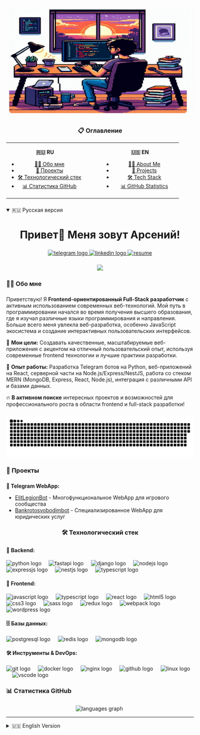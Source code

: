 <br clear="both">

<div align="center">
  <img height="300" width="600" src="assets/pixel_profile.png" alt="Arseny Bahur" />
</div>

###

<h3 align="center">📋 Оглавление</h3>

<table width="100%">
  <tr>
    <td align="center" width="45%">

<strong>🇷🇺 RU</strong><br>

- [👩‍💻 Обо мне](#-обо-мне)<br>
- [🚀 Проекты](#-проекты)<br>
- [🛠 Технологический стек](#-технологический-стек)<br>
- [📊 Статистика GitHub](#-статистика-github)

</td>
    <td width="10%"></td>
    <td align="center" width="45%">

<strong>🇺🇸 EN</strong><br>

- [👩‍💻 About Me](#-about-me)<br>
- [🚀 Projects](#-projects)<br>
- [🛠 Tech Stack](#-tech-stack)<br>
- [📊 GitHub Statistics](#-github-statistics)

</td>
  </tr>
</table>

###

<a name="-обо-мне"></a>

<details open>
<summary>🇷🇺 Русская версия</summary>

###

<h1 align="center">Привет👋 Меня зовут Арсений!</h1>

###

<div align="center">
  <a href="https://t.me/ARSY_NN" target="_blank">
    <img src="https://img.shields.io/static/v1?message=Telegram&logo=telegram&label=&color=2CA5E0&logoColor=white&labelColor=&style=for-the-badge" height="25" alt="telegram logo" />
  </a>
  <a href="https://linkedin.com/in/arseny-bahur-17836a222" target="_blank">
    <img src="https://img.shields.io/static/v1?message=LinkedIn&logo=LinkedIn&label=&color=2CA5E0&logoColor=white&labelColor=&style=for-the-badge" height="25" alt="linkedin logo" />
  </a>
  <a href="https://hh.ru/resume/ed61a523ff0dea4eac0039ed1f4b5458505773" target="_blank">
    <img src="https://img.shields.io/static/v1?message=Resume&logo=linkedin&label=Resume&color=green&logoColor=white&labelColor=&style=for-the-badge" height="25" alt="resume" />
  </a>
</div>

###

<div align="center">
  <img src="https://visitor-badge.laobi.icu/badge?page_id=BackLagg.BackLagg&" />
</div>

###

<h3 align="left">👩‍💻 Обо мне</h3>

###

<p align="left">
  Приветствую! Я <strong>Frontend-ориентированный Full-Stack разработчик</strong> с активным использованием современных веб-технологий. Мой путь в программировании начался во время получения высшего образования, где я изучал различные языки программирования и направления. Больше всего меня увлекла веб-разработка, особенно JavaScript экосистема и создание интерактивных пользовательских интерфейсов.
</p>

<p align="left">
  🎯 <strong>Мои цели:</strong> Создавать качественные, масштабируемые веб-приложения с акцентом на отличный пользовательский опыт, используя современные frontend технологии и лучшие практики разработки.
</p>

<p align="left">
  💼 <strong>Опыт работы:</strong> Разработка Telegram ботов на Python, веб-приложений на React, серверной части на Node.js/Express/NestJS, работа со стеком MERN (MongoDB, Express, React, Node.js), интеграция с различными API и базами данных.
</p>

<p align="left">
  🔥 <strong>В активном поиске</strong> интересных проектов и возможностей для профессионального роста в области frontend и full-stack разработки!
</p>

###

<p align="center">
  <img width="600" src="assets/github-snake.svg" alt="snake" />
</p>

###

<a name="-проекты"></a>

<h3 align="left">🚀 Проекты</h3>

###

<div align="left">
  <p><strong>🤖 Telegram WebApp:</strong></p>
  <ul>
    <li><a href="https://t.me/ElitLegionBot" target="_blank">ElitLegionBot</a> - Многофункциональное WebApp для игрового сообщества</li>
    <li><a href="https://t.me/bankrotosvobodimbot" target="_blank">Bankrotosvobodimbot</a> - Специализированное WebApp для юридических услуг</li>
  </ul>
</div>

###

<a name="-технологический-стек"></a>

<h3 align="center">🛠 Технологический стек</h3>

###

<h4 align="left">🔧 Backend:</h4>
<div align="left">
  <img src="https://skillicons.dev/icons?i=py" height="40" alt="python logo" />
  <img width="12" />
  <img src="https://skillicons.dev/icons?i=fastapi" height="40" alt="fastapi logo" />
  <img width="12" />
  <img src="https://skillicons.dev/icons?i=django" height="40" alt="django logo" />
  <img width="12" />
  <img src="https://skillicons.dev/icons?i=nodejs" height="40" alt="nodejs logo" />
  <img width="12" />
  <img src="https://skillicons.dev/icons?i=expressjs" height="40" alt="expressjs logo" />
  <img width="12" />
  <img src="https://skillicons.dev/icons?i=nestjs" height="40" alt="nestjs logo" />
  <img width="12" />
  <img src="https://skillicons.dev/icons?i=typescript" height="40" alt="typescript logo" />
</div>

<h4 align="left">🎨 Frontend:</h4>
<div align="left">
  <img src="https://skillicons.dev/icons?i=js" height="40" alt="javascript logo" />
  <img width="12" />
  <img src="https://skillicons.dev/icons?i=ts" height="40" alt="typescript logo" />
  <img width="12" />
  <img src="https://skillicons.dev/icons?i=react" height="40" alt="react logo" />
  <img width="12" />
  <img src="https://cdn.jsdelivr.net/gh/devicons/devicon/icons/html5/html5-original.svg" height="40" alt="html5 logo" />
  <img width="12" />
  <img src="https://cdn.jsdelivr.net/gh/devicons/devicon/icons/css3/css3-original.svg" height="40" alt="css3 logo" />
  <img width="12" />
  <img src="https://skillicons.dev/icons?i=sass" height="40" alt="sass logo" />
  <img width="12" />
  <img src="https://skillicons.dev/icons?i=redux" height="40" alt="redux logo" />
  <img width="12" />
  <img src="https://skillicons.dev/icons?i=webpack" height="40" alt="webpack logo" />
  <img width="12" />
  <img src="https://skillicons.dev/icons?i=wordpress" height="40" alt="wordpress logo" />
</div>

<h4 align="left">🗄️ Базы данных:</h4>
<div align="left">
  <img src="https://skillicons.dev/icons?i=postgres" height="40" alt="postgresql logo" />
  <img width="12" />
  <img src="https://skillicons.dev/icons?i=redis" height="40" alt="redis logo" />
  <img width="12" />
  <img src="https://skillicons.dev/icons?i=mongo" height="40" alt="mongodb logo" />
</div>

<h4 align="left">🛠️ Инструменты & DevOps:</h4>
<div align="left">
  <img src="https://skillicons.dev/icons?i=git" height="40" alt="git logo" />
  <img width="12" />
  <img src="https://skillicons.dev/icons?i=docker" height="40" alt="docker logo" />
  <img width="12" />
  <img src="https://skillicons.dev/icons?i=nginx" height="40" alt="nginx logo" />
  <img width="12" />
  <img src="https://skillicons.dev/icons?i=github" height="40" alt="github logo" />
  <img width="12" />
  <img src="https://skillicons.dev/icons?i=linux" height="40" alt="linux logo" />
  <img width="12" />
  <img src="https://skillicons.dev/icons?i=vscode" height="40" alt="vscode logo" />
</div>

###

<a name="-статистика-github"></a>

<h3 align="left">📊 Статистика GitHub</h3>

###

<div align="center">
  <img src="https://github-readme-stats.vercel.app/api/top-langs?username=BackLagg&locale=ru&hide_title=false&layout=compact&card_width=320&langs_count=8&theme=dracula&hide_border=false&order=2" height="150" alt="languages graph" />
  <img src="https://github-readme-stats.vercel.app/api?username=BackLagg&locale=ru&hide_title=false&hide_rank=false&show_icons=true&include_all_commits=true&count_private=true&disable_animations=false&theme=dracula&locale=ru&hide_border=false&order=1" height="150" alt="" />
</div>

</details>

---

<a name="-english-version"></a>

<details>
<summary>🇺🇸 English Version</summary>

###

<h1 align="center">Hello👋 I'm Arseny!</h1>

###

<div align="center">
  <a href="https://t.me/ARSY_NN" target="_blank">
    <img src="https://img.shields.io/static/v1?message=Telegram&logo=telegram&label=&color=2CA5E0&logoColor=white&labelColor=&style=for-the-badge" height="25" alt="telegram logo" />
  </a>
  <a href="https://linkedin.com/in/arseny-bahur-17836a222" target="_blank">
    <img src="https://img.shields.io/static/v1?message=LinkedIn&logo=LinkedIn&label=&color=2CA5E0&logoColor=white&labelColor=&style=for-the-badge" height="25" alt="linkedin logo" />
  </a>
  <a href="https://hh.ru/resume/ed61a523ff0dea4eac0039ed1f4b5458505773" target="_blank">
    <img src="https://img.shields.io/static/v1?message=Resume&logo=linkedin&label=Resume&color=green&logoColor=white&labelColor=&style=for-the-badge" height="25" alt="resume" />
  </a>
</div>

###

<div align="center">
  <img src="https://visitor-badge.laobi.icu/badge?page_id=BackLagg.BackLagg&" />
</div>

###

<a name="-about-me"></a>

<h3 align="left">👩‍💻 About Me</h3>

###

<p align="left">
  Hello! I'm a <strong>Frontend-oriented Full-Stack developer</strong> with active usage of modern web technologies. My programming journey began during my higher education, where I explored various programming languages and domains. Web development captivated me the most, especially JavaScript ecosystem and creating interactive user interfaces.
</p>

<p align="left">
  🎯 <strong>My Goals:</strong> Create high-quality, scalable web applications with focus on excellent user experience, using modern frontend technologies and development best practices.
</p>

<p align="left">
  💼 <strong>Work Experience:</strong> Development of Telegram bots on Python, React web applications, backend development with Node.js/Express/NestJS, working with MERN stack (MongoDB, Express, React, Node.js), API integration and database management.
</p>

<p align="left">
  🔥 <strong>Actively seeking</strong> interesting projects and opportunities for professional growth in frontend and full-stack development!
</p>

###

<p align="center">
  <img width="600" src="assets/github-snake.svg" alt="snake" />
</p>

###

<a name="-projects"></a>

<h3 align="left">🚀 Projects</h3>

###

<div align="left">
  <p><strong>🤖 Telegram WebApp:</strong></p>
  <ul>
    <li><a href="https://t.me/ElitLegionBot" target="_blank">ElitLegionBot</a> - Multi-functional WebApp for gaming community</li>
    <li><a href="https://t.me/bankrotosvobodimbot" target="_blank">Bankrotosvobodimbot</a> - Specialized WebApp for legal services</li>
  </ul>
</div>

###

<a name="-tech-stack"></a>

<h3 align="center">🛠 Tech Stack</h3>

###

<h4 align="left">🔧 Backend:</h4>
<div align="left">
  <img src="https://skillicons.dev/icons?i=py" height="40" alt="python logo" />
  <img width="12" />
  <img src="https://skillicons.dev/icons?i=fastapi" height="40" alt="fastapi logo" />
  <img width="12" />
  <img src="https://skillicons.dev/icons?i=django" height="40" alt="django logo" />
  <img width="12" />
  <img src="https://skillicons.dev/icons?i=nodejs" height="40" alt="nodejs logo" />
  <img width="12" />
  <img src="https://skillicons.dev/icons?i=expressjs" height="40" alt="expressjs logo" />
  <img width="12" />
  <img src="https://skillicons.dev/icons?i=nestjs" height="40" alt="nestjs logo" />
  <img width="12" />
  <img src="https://skillicons.dev/icons?i=typescript" height="40" alt="typescript logo" />
</div>

<h4 align="left">🎨 Frontend:</h4>
<div align="left">
  <img src="https://skillicons.dev/icons?i=js" height="40" alt="javascript logo" />
  <img width="12" />
  <img src="https://skillicons.dev/icons?i=ts" height="40" alt="typescript logo" />
  <img width="12" />
  <img src="https://skillicons.dev/icons?i=react" height="40" alt="react logo" />
  <img width="12" />
  <img src="https://cdn.jsdelivr.net/gh/devicons/devicon/icons/html5/html5-original.svg" height="40" alt="html5 logo" />
  <img width="12" />
  <img src="https://cdn.jsdelivr.net/gh/devicons/devicon/icons/css3/css3-original.svg" height="40" alt="css3 logo" />
  <img width="12" />
  <img src="https://skillicons.dev/icons?i=sass" height="40" alt="sass logo" />
  <img width="12" />
  <img src="https://skillicons.dev/icons?i=redux" height="40" alt="redux logo" />
  <img width="12" />
  <img src="https://skillicons.dev/icons?i=webpack" height="40" alt="webpack logo" />
  <img width="12" />
  <img src="https://skillicons.dev/icons?i=wordpress" height="40" alt="wordpress logo" />
</div>

<h4 align="left">🗄️ Databases:</h4>
<div align="left">
  <img src="https://skillicons.dev/icons?i=postgres" height="40" alt="postgresql logo" />
  <img width="12" />
  <img src="https://skillicons.dev/icons?i=redis" height="40" alt="redis logo" />
  <img width="12" />
  <img src="https://skillicons.dev/icons?i=mongo" height="40" alt="mongodb logo" />
</div>

<h4 align="left">🛠️ Tools & DevOps:</h4>
<div align="left">
  <img src="https://skillicons.dev/icons?i=git" height="40" alt="git logo" />
  <img width="12" />
  <img src="https://skillicons.dev/icons?i=docker" height="40" alt="docker logo" />
  <img width="12" />
  <img src="https://skillicons.dev/icons?i=nginx" height="40" alt="nginx logo" />
  <img width="12" />
  <img src="https://skillicons.dev/icons?i=github" height="40" alt="github logo" />
  <img width="12" />
  <img src="https://skillicons.dev/icons?i=linux" height="40" alt="linux logo" />
  <img width="12" />
  <img src="https://skillicons.dev/icons?i=vscode" height="40" alt="vscode logo" />
</div>

###

<a name="-github-statistics"></a>

<h3 align="left">📊 GitHub Statistics</h3>

###

<div align="center">
  <img src="https://github-readme-stats.vercel.app/api/top-langs?username=BackLagg&locale=en&hide_title=false&layout=compact&card_width=320&langs_count=8&theme=dracula&hide_border=false&order=2" height="150" alt="languages graph" />
  <img src="https://github-readme-stats.vercel.app/api?username=BackLagg&locale=en&hide_title=false&hide_rank=false&show_icons=true&include_all_commits=true&count_private=true&disable_animations=false&theme=dracula&locale=en&hide_border=false&order=1" height="150" alt="" />
</div>

</details>
